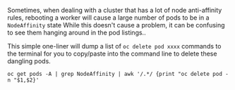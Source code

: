 Sometimes, when dealing with a cluster that has a lot of node anti-affinity rules, 
rebooting a worker will cause a large number of pods to be in a `NodeAffinity` state
While this doesn't cause a problem, it can be confusing to see them hanging
around in the pod listings.. 

This simple one-liner will dump a list of `oc delete pod xxxx` commands to the terminal
for you to copy/paste into the command line to delete these dangling pods. 

``` shell
oc get pods -A | grep NodeAffinity | awk '/.*/ {print "oc delete pod -n "$1,$2}' 
```